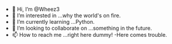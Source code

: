 - 👋 Hi, I’m @Wheez3
- 👀 I’m interested in ...why the world's on fire.
- 🌱 I’m currently learning ...Python.
- 💞️ I’m looking to collaborate on ...something in the future.
- 📫 How to reach me ...right here dummy!
-Here comes trouble.
